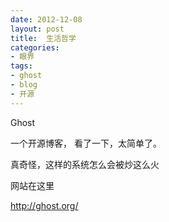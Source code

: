 ```yaml
---
date: 2012-12-08
layout: post
title:  生活哲学
categories:
- 眼界
tags:
- ghost
- blog
- 开源
---
```


Ghost

一个开源博客， 看了一下，太简单了。

真奇怪，这样的系统怎么会被炒这么火

网站在这里

http://ghost.org/
